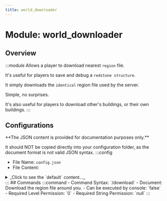 ```yaml
---
title: world_downloader
---
```



# Module: world_downloader

## Overview
:::module
  Allows a player to download nearest `region` file.
  
  
  
  It's useful for players to save and debug a `redstone structure`.
  
  It simply downloads the `identical` region file used by the server.
  
  Simple, no surprises.
  
  It's also useful for players to download other's buildings, or their own buildings.
:::
## Configurations
<Admonition type="warning" icon="" title="">
**The JSON content is provided for documentation purposes only.**

It should NOT be copied directly into your configuration folder, as the document format is not valid JSON syntax.
</Admonition>
:::config
- File Name: `config.json`
- File Content: 
<details>

<summary>_Click to see the `default` content..._</summary>

```json showLineNumbers title="config/fuji/modules/world_downloader/config.json"
{
  /* The url format used to broadcast. */
  "url_format": "http://localhost:%port%%path%"
  /* The port used for downloader http-service. */,
  "port": 22222
  /* Max download speed for each connection. */,
  "bytes_per_second_limit": 128000
  /* Max download request saved in the memory. */,
  "max_simultaneous_download_count": 5
}
```
</details>
:::
## Commands
:::command
- Command Syntax: `/download`
- Document:   Download the region file around you.
- Can be executed by console: `false`
- Required Level Permission: `0`
- Required String Permission: `null`
:::
